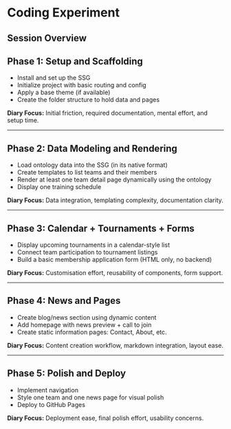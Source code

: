 # Coding Experiment

## Session Overview

## Phase 1: Setup and Scaffolding

- Install and set up the SSG
- Initialize project with basic routing and config
- Apply a base theme (if available)
- Create the folder structure to hold data and pages

**Diary Focus:** Initial friction, required documentation, mental effort, and setup time.

---

## Phase 2: Data Modeling and Rendering

- Load ontology data into the SSG (in its native format)
- Create templates to list teams and their members
- Render at least one team detail page dynamically using the ontology
- Display one training schedule

**Diary Focus:** Data integration, templating complexity, documentation clarity.

---

## Phase 3: Calendar + Tournaments + Forms

- Display upcoming tournaments in a calendar-style list
- Connect team participation to tournament listings
- Build a basic membership application form (HTML only, no backend)

**Diary Focus:** Customisation effort, reusability of components, form support.

---

## Phase 4: News and Pages

- Create blog/news section using dynamic content
- Add homepage with news preview + call to join
- Create static information pages: Contact, About, etc.

**Diary Focus:** Content creation workflow, markdown integration, layout ease.

---

## Phase 5: Polish and Deploy

- Implement navigation
- Style one team and one news page for visual polish
- Deploy to GitHub Pages

**Diary Focus:** Deployment ease, final polish effort, usability concerns.
